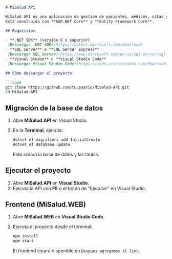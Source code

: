 ```markdown
# MiSalud API

MiSalud API es una aplicación de gestión de pacientes, médicos, citas y diagnósticos.
Está construida con **ASP.NET Core** y **Entity Framework Core**.

## Requisitos

- **.NET SDK** (versión 6 o superior)
 [Descargar .NET SDK](https://dotnet.microsoft.com/download)
- **SQL Server** o **SQL Server Express**
 [Descargar SQL Server](https://www.microsoft.com/en-us/sql-server/sql-server-downloads)
- **Visual Studio** o **Visual Studio Code**
 [Descargar Visual Studio Code](https://code.visualstudio.com/Download)

## Cómo descargar el proyecto

```bash
git clone https://github.com/tuusuario/MiSalud-API.git
cd MiSalud-API
```

## Migración de la base de datos

1. Abre **MiSalud.API** en Visual Studio.
2. En la **Terminal**, ejecuta:

   ```bash
   dotnet ef migrations add InitialCreate
   dotnet ef database update
   ```

   Esto creará la base de datos y las tablas.

## Ejecutar el proyecto

1. Abre **MiSalud.API** en **Visual Studio**.
2. Ejecuta la API con **F5** o el botón de "Ejecutar" en Visual Studio.

## Frontend (MiSalud.WEB)

1. Abre **MiSalud.WEB** en **Visual Studio Code**.
2. Ejecuta el proyecto desde el terminal:

   ```bash
   npm install
   npm start
   ```

   El frontend estará disponible en `Despues agregamos el link`.
